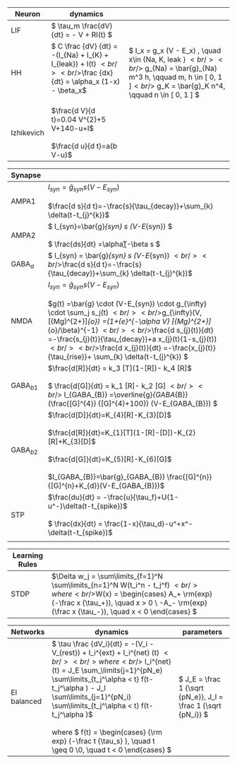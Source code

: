 | Neuron | dynamics |      |
| ------ | ---- | ---- |
| LIF    | $ \tau_m \frac{dV}{dt} = - V + RI(t) $ |      |
| HH | $ C \frac {dV} {dt} = -(I_{Na} + I_{K} + I_{leak}) + I(t) $<br /><br />$\frac {dx} {dt} = \alpha_x (1-x)  - \beta_x$<br /><br /> | $ I_x = g_x (V - E_x) , \quad x\in \{Na, K, leak \} $<br /><br />$ g_{Na} = \bar{g}_{Na} m^3 h,   \qquad  m, h \in [ 0, 1 ]$<br />$ g_K = \bar{g}_K n^4,   \qquad  n \in [ 0, 1 ] $ |
| Izhikevich | $\frac{d V}{d t}=0.04 V^{2}+5 V+140-u+I$<br /><br />$\frac{d u}{d t}=a(b V-u)$ |      |



| Synapse  |      |      |
| -------- | ---- | ---- |
| AMPA1 | $I_{syn}=\bar{g}_{syn} s (V-E_{syn})$<br /><br />$\frac{d s}{d t}=-\frac{s}{\tau_{decay}}+\sum_{k} \delta(t-t_{j}^{k})$ |      |
| AMPA2 | $ I_{syn}=\bar{g}_{syn} s (V-E_{syn}) $ <br /><br /> $ \frac{ds}{dt} =\alpha[T](1-s)-\beta s $ |      |
| GABA$_a$ | $ I_{syn} = \bar{g}_{syn} s (V-E_{syn}) $<br /><br />$\frac{d s}{d t}=-\frac{s}{\tau_{decay}}+\sum_{k} \delta(t-t_{j}^{k})$ |  |
| NMDA     | $I_{syn}=\bar{g}_{syn} s (V-E_{syn})$<br /><br />$g(t) =\bar{g} \cdot (V-E_{syn}) \cdot g_{\infty} \cdot \sum_j s_j(t) $<br /><br />$g_{\infty}(V,[{Mg}^{2+}]_{o}) =(1+{e}^{-\alpha V} [{Mg}^{2+}]_{o}/\beta)^{-1} $<br /><br />$\frac{d s_{j}(t)}{dt} =-\frac{s_{j}(t)}{\tau_{decay}}+a x_{j}(t)(1-s_{j}(t))  $<br /><br />$\frac{d x_{j}(t)}{dt} =-\frac{x_{j}(t)}{\tau_{rise}}+ \sum_{k} \delta(t-t_{j}^{k}) $ |      |
| GABA$_{b1}$ | $\frac{d[R]}{dt} = k_3 [T](1-[R])- k_4 [R]$<br /><br />$ \frac{d[G]}{dt} = k_1 [R]- k_2 [G] $<br /><br />$ I_{GABA_{B}} =\overline{g}_{GABA_{B}} (\frac{[G]^{4}} {[G]^{4}+100}) (V-E_{GABA_{B}}) $ | |
| GABA$_{b2}$ | $\frac{d[D]}{dt}=K_{4}[R]-K_{3}[D]$<br /><br /> $\frac{d[R]}{dt}=K_{1}[T](1-[R]-[D])-K_{2}[R]+K_{3}[D]$<br /><br /> $\frac{d[G]}{dt}=K_{5}[R]-K_{6}[G]$<br /><br /> $I_{GABA_{B}}=\bar{g}_{GABA_{B}} \frac{[G]^{n}}{[G]^{n}+K_{d}}(V-E_{GABA_{B}})$ | |
| STP | $\frac{du}{dt} = -\frac{u}{\tau_f}+U(1-u^-)\delta(t-t_{spike})$ <br/><br /> $ \frac{dx}{dt} = \frac{1-x}{\tau_d}-u^+x^-\delta(t-t_{spike})$ | |
|  |  | |







| Learning Rules  |      |      |
| -------- | ---- | ---- |
| STDP     | $\Delta w_j = \sum\limits_{f=1}^N \sum\limits_{n=1}^N W(t_i^n - t_j^f) $<br />where<br />$W(x) = \begin{cases} A_+ \rm{exp} (-\frac x {\tau_+}), \quad x > 0 \\ -A_- \rm{exp} (\frac x {\tau_-}), \quad x < 0 \end{cases} $ |  |


| Networks     | dynamics | parameters |
| -------- | ---- | ---- |
| EI balanced | $ \tau \frac {dV_i}{dt} = -(V_i - V_{rest}) + I_i^{ext} + I_i^{net} (t) $<br /><br />where<br />$ I_i^{net} (t) = J_E \sum_\limits{j=1}^{pN_e} \sum\limits_{t_j^\alpha < t} f(t-t_j^\alpha ) - J_I \sum\limits_{j=1}^{pN_i} \sum\limits_{t_j^\alpha < t} f(t-t_j^\alpha )$<br /><br />where   $ f(t) = \begin{cases} {\rm exp} (-\frac t {\tau_s} ), \quad t \geq 0 \\0, \quad t < 0 \end{cases} $ | $ J_E = \frac 1 {\sqrt {pN_e}}, J_I = \frac 1 {\sqrt {pN_i}} $ |

